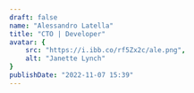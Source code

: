 ```yaml
---
draft: false
name: "Alessandro Latella"
title: "CTO | Developer"
avatar: {
    src: "https://i.ibb.co/rf5Zx2c/ale.png",
    alt: "Janette Lynch"
}
publishDate: "2022-11-07 15:39"
---
```

